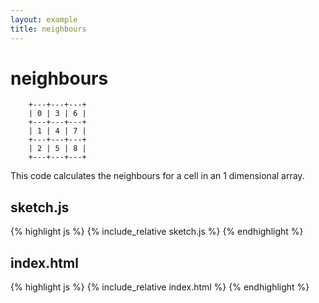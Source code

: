 ```yaml
---
layout: example
title: neighbours
---
```

# neighbours  

        +---+---+---+
        | 0 | 3 | 6 |
        +---+---+---+
        | 1 | 4 | 7 |
        +---+---+---+
        | 2 | 5 | 8 |
        +---+---+---+

This code calculates the neighbours for a cell in an 1 dimensional array.  

## sketch.js 
{% highlight js %}
{% include_relative sketch.js %}
{% endhighlight %}
## index.html 
{% highlight js %}
{% include_relative index.html %}
{% endhighlight %}
